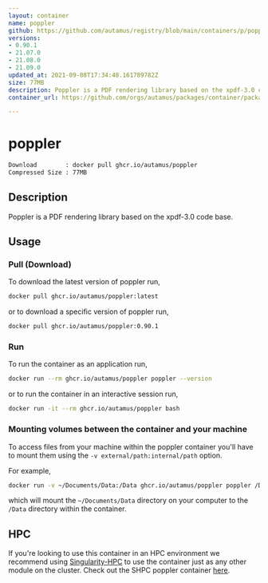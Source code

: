 ```yaml
---
layout: container
name: poppler
github: https://github.com/autamus/registry/blob/main/containers/p/poppler/spack.yaml
versions:
- 0.90.1
- 21.07.0
- 21.08.0
- 21.09.0
updated_at: 2021-09-08T17:34:48.161789782Z
size: 77MB
description: Poppler is a PDF rendering library based on the xpdf-3.0 code base.
container_url: https://github.com/orgs/autamus/packages/container/package/poppler

---
```

# poppler
```bash 
Download        : docker pull ghcr.io/autamus/poppler
Compressed Size : 77MB
```

## Description
Poppler is a PDF rendering library based on the xpdf-3.0 code base.

## Usage
### Pull (Download)
To download the latest version of poppler run,

```bash
docker pull ghcr.io/autamus/poppler:latest
```

or to download a specific version of poppler run,

```bash
docker pull ghcr.io/autamus/poppler:0.90.1
```
### Run
To run the container as an application run,
```bash
docker run --rm ghcr.io/autamus/poppler poppler --version
```

or to run the container in an interactive session run,
```bash
docker run -it --rm ghcr.io/autamus/poppler bash
```

### Mounting volumes between the container and your machine
To access files from your machine within the poppler container you'll have to mount them using the `-v external/path:internal/path` option.

For example,
```bash
docker run -v ~/Documents/Data:/Data ghcr.io/autamus/poppler poppler /Data/myData.csv
```
which will mount the `~/Documents/Data` directory on your computer to the `/Data` directory within the container.

## HPC
If you're looking to use this container in an HPC environment we recommend using [Singularity-HPC](https://singularity-hpc.readthedocs.io) to use the container just as any other module on the cluster. Check out the SHPC poppler container [here](https://singularityhub.github.io/singularity-hpc/r/ghcr.io-autamus-poppler/).